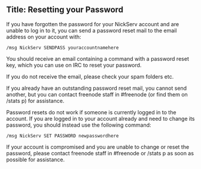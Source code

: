 Title: Resetting your Password
---

If you have forgotten the password for your NickServ account and are unable to 
log in to it, you can send a password reset mail to the email address on your
account with:

    /msg NickServ SENDPASS youraccountnamehere

You should receive an email containing a command with a password reset key,
which you can use on IRC to reset your password.

If you do not receive the email, please check your spam folders etc.

If you already have an outstanding password reset mail, you cannot send another,
but you can contact freenode staff in #freenode (or find them on /stats p) for
assistance.

Password resets do not work if someone is currently logged in to the account.
If you are logged in to your account already and need to change its password,
you should instead use the following command:

    /msg NickServ SET PASSWORD newpasswordhere

If your account is compromised and you are unable to change or reset the
password, please contact freenode staff in #freenode or /stats p as soon as
possible for assistance.

